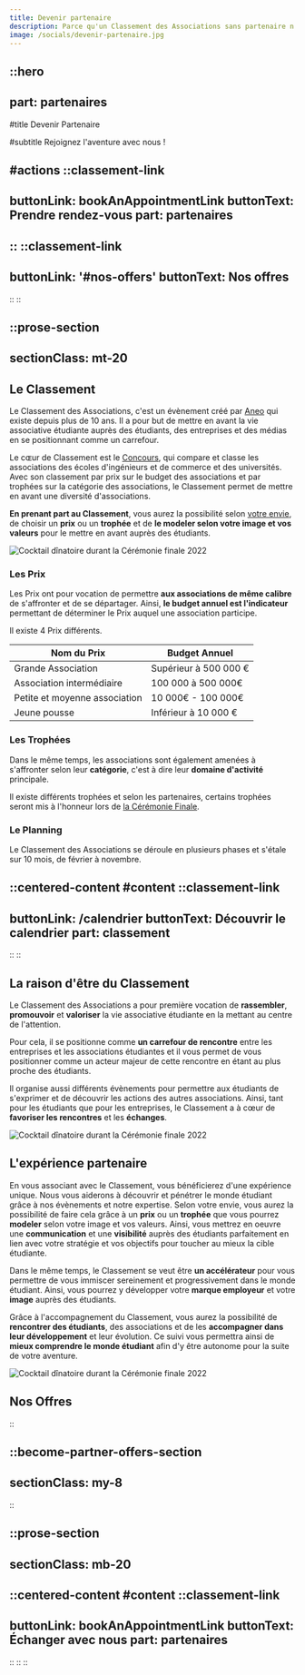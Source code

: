```yaml
---
title: Devenir partenaire
description: Parce qu'un Classement des Associations sans partenaire n'est pas le même ! Alors rejoignez-nous dans l'aventure !
image: /socials/devenir-partenaire.jpg
---
```


::hero
---
part: partenaires
---
#title
Devenir Partenaire

#subtitle
Rejoignez l'aventure avec nous !

#actions
  ::classement-link
  ---
  buttonLink: bookAnAppointmentLink
  buttonText: Prendre rendez-vous
  part: partenaires
  ---
  ::
  ::classement-link
  ---
  buttonLink: '#nos-offers'
  buttonText: Nos offres
  ---
  ::
::

::prose-section
---
sectionClass: mt-20
---
## Le Classement

Le Classement des Associations, c'est un évènement créé par [Aneo](https://aneo.eu) qui existe depuis plus de 10 ans. Il a pour but de mettre en avant la vie associative étudiante auprès des étudiants, des entreprises et des médias en se positionnant comme un carrefour.

Le cɶur de Classement est le [Concours](/classement/concours), qui compare et classe les associations des écoles d'ingénieurs et de commerce et des universités. Avec son classement par prix sur le budget des associations et par trophées sur la catégorie des associations, le Classement permet de mettre en avant une diversité d'associations.

**En prenant part au Classement**, vous aurez la possibilité selon [votre envie](#nos-offers), de choisir un **prix** ou un **trophée** et de **le modeler selon votre image et vos valeurs** pour le mettre en avant auprès des étudiants.

![Cocktail dînatoire durant la Cérémonie finale 2022](/assets/become-partner/images/1.webp)

### Les Prix

Les Prix ont pour vocation de permettre **aux associations de même calibre** de s'affronter et de se départager. Ainsi, **le budget annuel est l'indicateur** permettant de déterminer le Prix auquel une association participe.

Il existe 4 Prix différents.

| Nom du Prix                   | Budget Annuel         |
| ----------------------------- | --------------------- |
| Grande Association            | Supérieur à 500 000 € |
| Association intermédiaire     | 100 000 à 500 000€    |
| Petite et moyenne association | 10 000€ - 100 000€    |
| Jeune pousse                  | Inférieur à 10 000 €  |

### Les Trophées

Dans le même temps, les associations sont également amenées à s'affronter selon leur **catégorie**, c'est à dire leur **domaine d'activité** principale.

Il existe différents trophées et selon les partenaires, certains trophées seront mis à l'honneur lors de [la Cérémonie Finale](./classement/4.ceremonie-finale.md).

### Le Planning

Le Classement des Associations se déroule en plusieurs phases et s'étale sur 10 mois, de février à novembre.

::centered-content
#content
  ::classement-link
  ---
  buttonLink: /calendrier
  buttonText: Découvrir le calendrier
  part: classement
  ---
  ::
::

## La raison d'être du Classement

Le Classement des Associations a pour première vocation de **rassembler**, **promouvoir** et **valoriser** la vie associative étudiante en la mettant au centre de l'attention.

Pour cela, il se positionne comme **un carrefour de rencontre** entre les entreprises et les associations étudiantes et il vous permet de vous positionner comme un acteur majeur de cette rencontre en étant au plus proche des étudiants.

Il organise aussi différents évènements pour permettre aux étudiants de s'exprimer et de découvrir les actions des autres associations. Ainsi, tant pour les étudiants que pour les entreprises, le Classement a à cœur de **favoriser les rencontres** et les **échanges**.

![Cocktail dînatoire durant la Cérémonie finale 2022](/assets/become-partner/images/2.webp)

## L'expérience partenaire

En vous associant avec le Classement, vous bénéficierez d'une expérience unique. Nous vous aiderons à découvrir et pénétrer le monde étudiant grâce à nos évènements et notre expertise. Selon votre envie, vous aurez la possibilité de faire cela grâce à un **prix** ou un **trophée** que vous pourrez **modeler** selon votre image et vos valeurs. Ainsi, vous mettrez en oeuvre une **communication** et une **visibilité** auprès des étudiants parfaitement en lien avec votre stratégie et vos objectifs pour toucher au mieux la cible étudiante.

Dans le même temps, le Classement se veut être **un accélérateur** pour vous permettre de vous immiscer sereinement et progressivement dans le monde étudiant. Ainsi, vous pourrez y développer votre **marque employeur** et votre **image** auprès des étudiants.

Grâce à l'accompagnement du Classement, vous aurez la possibilité de **rencontrer des étudiants**, des associations et de les **accompagner dans leur développement** et leur évolution. Ce suivi vous permettra ainsi de **mieux comprendre le monde étudiant** afin d'y être autonome pour la suite de votre aventure.

![Cocktail dînatoire durant la Cérémonie finale 2022](/assets/become-partner/images/3.webp)

## Nos Offres
::

::become-partner-offers-section
---
sectionClass: my-8
---
::

::prose-section
---
sectionClass: mb-20
---
::centered-content
#content
  ::classement-link
  ---
  buttonLink: bookAnAppointmentLink
  buttonText: Échanger avec nous
  part: partenaires
  ---
  ::
::
::
